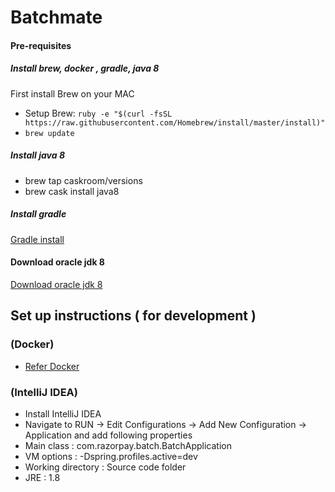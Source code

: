 # Batchmate

#### Pre-requisites

##### Install brew, docker , gradle, java 8 

First install Brew on your MAC

- Setup Brew: `ruby -e "$(curl -fsSL https://raw.githubusercontent.com/Homebrew/install/master/install)"`
- `brew update`

##### Install java 8

- brew tap caskroom/versions
- brew cask install java8

##### Install gradle

[Gradle install](https://gradle.org/install/)

#### Download oracle jdk 8

[Download oracle jdk 8](https://www.oracle.com/technetwork/java/javase/downloads/jdk8-downloads-2133151.html)


## Set up instructions ( for development )

### (Docker)

* [Refer Docker](readme-docker.md)


### (IntelliJ IDEA)

* Install IntelliJ IDEA
* Navigate to RUN -> Edit Configurations ->  Add New Configuration -> Application and add following properties
* Main class : com.razorpay.batch.BatchApplication
* VM options : -Dspring.profiles.active=dev
* Working directory : Source code folder
* JRE : 1.8

